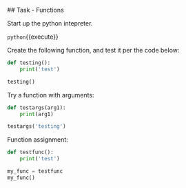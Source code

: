## Task - Functions

Start up the python intepreter.

`python`{{execute}}

Create the following function, and test it per the code below:

```python
def testing():
    print('test')

testing()
```

Try a function with arguments:

```python
def testargs(arg1):
    print(arg1)

testargs('testing')
```

Function assignment:

```python
def testfunc():
    print('test')

my_func = testfunc
my_func()
```
